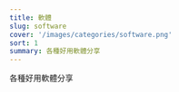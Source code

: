 ```yaml
---
title: 軟體
slug: software
cover: '/images/categories/software.png'
sort: 1
summary: 各種好用軟體分享
---
```


各種好用軟體分享
